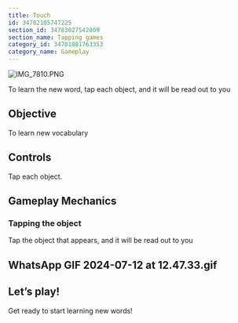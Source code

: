 ```yaml
---
title: Touch
id: 34782105747225
section_id: 34783027542809
section_name: Tapping games
category_id: 34781881763353
category_name: Gameplay
---
```

![IMG_7810.PNG](https://help.studycat.com/hc/article_attachments/34782105723161)


To learn the new word, tap each object, and it will be read out to you


## Objective


To learn new vocabulary


## Controls


Tap each object.


## Gameplay Mechanics


### Tapping the object


Tap the object that appears, and it will be read out to you


## WhatsApp GIF 2024-07-12 at 12.47.33.gif


## Let’s play!


Get ready to start learning new words!

